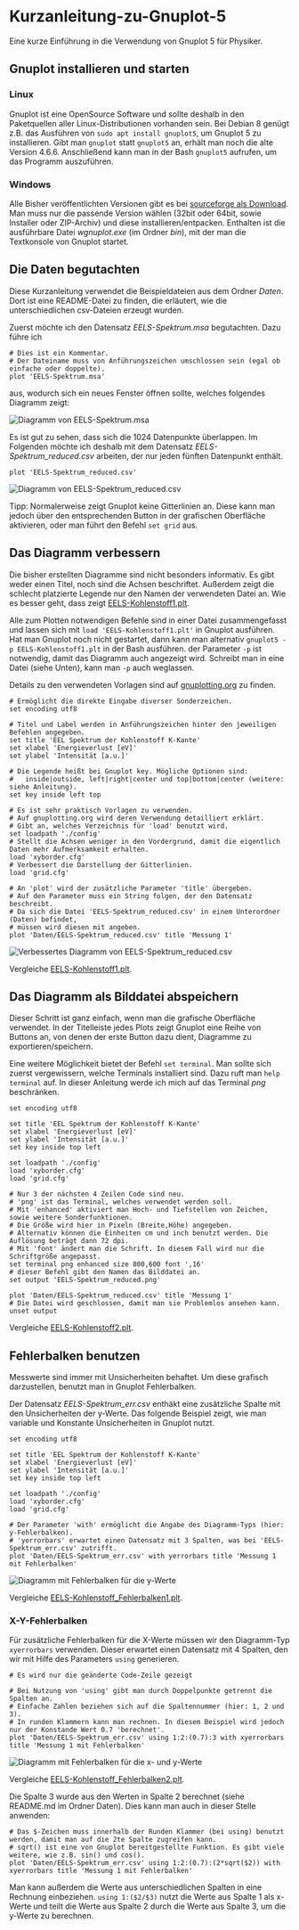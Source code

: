 # Kurzanleitung-zu-Gnuplot-5
Eine kurze Einführung in die Verwendung von Gnuplot 5 für Physiker.

## Gnuplot installieren und starten

### Linux

Gnuplot ist eine OpenSource Software und sollte deshalb in den Paketquellen aller Linux-Distributionen vorhanden sein. Bei Debian 8 genügt z.B. das Ausführen von ``sudo apt install gnuplot5``, um Gnuplot 5 zu installieren. Gibt man ``gnuplot`` statt ``gnuplot5`` an, erhält man noch die alte Version 4.6.6. Anschließend kann man in der Bash ``gnuplot5`` aufrufen, um das Programm auszuführen.

### Windows

Alle Bisher veröffentlichten Versionen gibt es bei [sourceforge als Download][download]. Man muss nur die passende Version wählen (32bit oder 64bit, sowie Installer oder ZIP-Archiv) und diese installieren/entpacken. Enthalten ist die ausführbare Datei *wgnuplot.exe* (im Ordner *bin*), mit der man die Textkonsole von Gnuplot startet.

## Die Daten begutachten

Diese Kurzanleitung verwendet die Beispieldateien aus dem Ordner *Daten*. Dort ist eine README-Datei zu finden, die erläutert, wie die unterschiedlichen csv-Dateien erzeugt wurden.

Zuerst möchte ich den Datensatz *EELS-Spektrum.msa* begutachten. Dazu führe ich

```Gnuplot
# Dies ist ein Kommentar.
# Der Dateiname muss von Anführungszeichen umschlossen sein (egal ob einfache oder doppelte).
plot 'EELS-Spektrum.msa'
```

aus, wodurch sich ein neues Fenster öffnen sollte, welches folgendes Diagramm zeigt:

![Diagramm von EELS-Spektrum.msa](Bilder/EELS-Spektrum.msa.png)

Es ist gut zu sehen, dass sich die 1024 Datenpunkte überlappen. Im Folgenden möchte ich deshalb mit dem Datensatz *EELS-Spektrum_reduced.csv* arbeiten, der nur jeden fünften Datenpunkt enthält.

```Gnuplot
plot 'EELS-Spektrum_reduced.csv'
```

![Diagramm von EELS-Spektrum_reduced.csv](Bilder/EELS-Spektrum_reduced.csv.png)

Tipp:
	Normalerweise zeigt Gnuplot keine Gitterlinien an. Diese kann man jedoch über den entsprechenden Button in der grafischen Oberfläche aktivieren, oder man führt den Befehl ``set grid`` aus.

## Das Diagramm verbessern

Die bisher erstellten Diagramme sind nicht besonders informativ. Es gibt weder einen Titel, noch sind die Achsen beschriftet. Außerdem zeigt die schlecht platzierte Legende nur den Namen der verwendeten Datei an. Wie es besser geht, dass zeigt [EELS-Kohlenstoff1.plt].

Alle zum Plotten notwendigen Befehle sind in einer Datei zusammengefasst und lassen sich mit ``load 'EELS-Kohlenstoff1.plt'`` in Gnuplot ausführen. Hat man Gnuplot noch nicht gestartet, dann kann man alternativ ``gnuplot5 -p EELS-Kohlenstoff1.plt`` in der Bash ausführen. der Parameter ``-p`` ist notwendig, damit das Diagramm auch angezeigt wird. Schreibt man in eine Datei (siehe Unten), kann man ``-p`` auch weglassen.

Details zu den verwendeten Vorlagen sind auf [gnuplotting.org] zu finden.

```Gnuplot
# Ermöglicht die direkte Eingabe diverser Sonderzeichen.
set encoding utf8

# Titel und Label werden in Anführungszeichen hinter den jeweiligen Befehlen angegeben.
set title 'EEL Spektrum der Kohlenstoff K-Kante'
set xlabel 'Energieverlust [eV]'
set ylabel 'Intensität [a.u.]'

# Die Legende heißt bei Gnuplot key. Mögliche Optionen sind:
# 	inside|outside, left|right|center und top|bottom|center (weitere: siehe Anleitung).
set key inside left top

# Es ist sehr praktisch Vorlagen zu verwenden.
# Auf gnuplotting.org wird deren Verwendung detailliert erklärt.
# Gibt an, welches Verzeichnis für 'load' benutzt wird.
set loadpath './config'
# Stellt die Achsen weniger in den Vordergrund, damit die eigentlich Daten mehr Aufmerksamkeit erhalten.
load 'xyborder.cfg'
# Verbessert die Darstellung der Gitterlinien.
load 'grid.cfg'

# An 'plot' wird der zusätzliche Parameter 'title' übergeben.
# Auf den Parameter muss ein String folgen, der den Datensatz beschreibt.
# Da sich die Datei 'EELS-Spektrum_reduced.csv' in einem Unterordner (Daten) befindet,
# müssen wird diesen mit angeben.
plot 'Daten/EELS-Spektrum_reduced.csv' title 'Messung 1'
```

![Verbessertes Diagramm von EELS-Spektrum_reduced.csv](Bilder/EELS-Spektrum_reduced.csv.2.png)


Vergleiche [EELS-Kohlenstoff1.plt](https://github.com/m-entrup/Kurzanleitung-zu-Gnuplot-5/blob/master/EELS-Kohlenstoff1.plt).

## Das Diagramm als Bilddatei abspeichern

Dieser Schritt ist ganz einfach, wenn man die grafische Oberfläche verwendet. In der Titelleiste jedes Plots zeigt Gnuplot eine Reihe von Buttons an, von denen der erste Button dazu dient, Diagramme zu exportieren/speichern.

Eine weitere Möglichkeit bietet der Befehl ``set terminal``. Man sollte sich zuerst vergewissern, welche Terminals installiert sind. Dazu ruft man ``help terminal`` auf. In dieser Anleitung werde ich mich auf das Terminal *png* beschränken.

```Gnuplot
set encoding utf8

set title 'EEL Spektrum der Kohlenstoff K-Kante'
set xlabel 'Energieverlust [eV]'
set ylabel 'Intensität [a.u.]'
set key inside top left

set loadpath './config'
load 'xyborder.cfg'
load 'grid.cfg'

# Nur 3 der nächsten 4 Zeilen Code sind neu.
# 'png' ist das Terminal, welches verwendet werden soll.
# Mit 'enhanced' aktiviert man Hoch- und Tiefstellen von Zeichen, sowie weitere Sonderfunktionen.
# Die Größe wird hier in Pixeln (Breite,Höhe) angegeben.
# Alternativ können die Einheiten cm und inch benutzt werden. Die Auflösung beträgt dann 72 dpi.
# Mit 'font' ändert man die Schrift. In diesem Fall wird nur die Schriftgröße angepasst.
set terminal png enhanced size 800,600 font ',16'
# dieser Befehl gibt den Namen das Bilddatei an.
set output 'EELS-Spektrum_reduced.png'

plot 'Daten/EELS-Spektrum_reduced.csv' title 'Messung 1'
# Die Datei wird geschlossen, damit man sie Problemlos ansehen kann.
unset output
```

Vergleiche [EELS-Kohlenstoff2.plt](https://github.com/m-entrup/Kurzanleitung-zu-Gnuplot-5/blob/master/EELS-Kohlenstoff2.plt).

## Fehlerbalken benutzen

Messwerte sind immer mit Unsicherheiten behaftet. Um diese grafisch darzustellen, benutzt man in Gnuplot Fehlerbalken.

Der Datensatz *EELS-Spektrum_err.csv* enthäkt eine zusätzliche Spalte mit den Unsicherheiten der y-Werte. Das folgende Beispiel zeigt, wie man variable und Konstante Unsicherheiten in Gnuplot nutzt.

```Gnuplot
set encoding utf8

set title 'EEL Spektrum der Kohlenstoff K-Kante'
set xlabel 'Energieverlust [eV]'
set ylabel 'Intensität [a.u.]'
set key inside top left

set loadpath './config'
load 'xyborder.cfg'
load 'grid.cfg'

# Der Parameter 'with' ermöglicht die Angabe des Diagramm-Typs (hier: y-Fehlerbalken).
# 'yerrorbars' erwartet einen Datensatz mit 3 Spalten, was bei 'EELS-Spektrum_err.csv' zutrifft.
plot 'Daten/EELS-Spektrum_err.csv' with yerrorbars title 'Messung 1 mit Fehlerbalken'
```

![Diagramm mit Fehlerbalken für die y-Werte](Bilder/EELS-Kohlenstoff_Fehlerbalken.1.png)


Vergleiche [EELS-Kohlenstoff_Fehlerbalken1.plt](https://github.com/m-entrup/Kurzanleitung-zu-Gnuplot-5/blob/master/EELS-Kohlenstoff_Fehlerbalken1.plt).

### X-Y-Fehlerbalken

Für zusätzliche Fehlerbalken für die X-Werte müssen wir den Diagramm-Typ ``xyerrorbars`` verwenden. Dieser erwartet einen Datensatz mit 4 Spalten, den wir mit Hilfe des Parameters ``using`` generieren.

```Gnuplot
# Es wird nur die geänderte Code-Zeile gezeigt

# Bei Nutzung von 'using' gibt man durch Doppelpunkte getrennt die Spalten an.
# Einfache Zahlen beziehen sich auf die Spaltennummer (hier: 1, 2 und 3).
# In runden Klammern kann man rechnen. In diesem Beispiel wird jedoch nur der Konstande Wert 0.7 'berechnet'.
plot 'Daten/EELS-Spektrum_err.csv' using 1:2:(0.7):3 with xyerrorbars title 'Messung 1 mit Fehlerbalken'
```

![Diagramm mit Fehlerbalken für die x- und y-Werte](Bilder/EELS-Kohlenstoff_Fehlerbalken.2.png)


Vergleiche [EELS-Kohlenstoff_Fehlerbalken2.plt](https://github.com/m-entrup/Kurzanleitung-zu-Gnuplot-5/blob/master/EELS-Kohlenstoff_Fehlerbalken2.plt).

Die Spalte 3 wurde aus den Werten in Spalte 2 berechnet (siehe README.md im Ordner Daten). Dies kann man auch in dieser Stelle anwenden:

```Gnuplot
# Das $-Zeichen muss innerhalb der Runden Klammer (bei using) benutzt werden, damit man auf die 2te Spalte zugreifen kann.
# sqrt() ist eine von Gnuplot bereitgestellte Funktion. Es gibt viele weitere, wie z.B. sin() und cos().
plot 'Daten/EELS-Spektrum_err.csv' using 1:2:(0.7):(2*sqrt($2)) with xyerrorbars title 'Messung 1 mit Fehlerbalken'
```

Man kann außerdem die Werte aus unterschiedlichen Spalten in eine Rechnung einbeziehen. ``using 1:($2/$3)`` nutzt die Werte aus Spalte 1 als x-Werte und teilt die Werte aus Spalte 2 durch die Werte aus Spalte 3, um die y-Werte zu berechnen.

[download]: https://sourceforge.net/projects/gnuplot/files/gnuplot/
[EELS-Kohlenstoff1.plt]: https://github.com/m-entrup/Kurzanleitung-zu-Gnuplot-5/blob/master/EELS-Kohlenstoff1.plt
[gnuplotting.org]: http://www.gnuplotting.org/?p=1994
